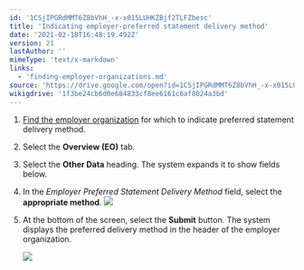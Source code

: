 ```yaml
---
id: '1CSjIPGRdMMT6Z8bVhH_-x-x015LUHKZBjf2TLFZbesc'
title: 'Indicating employer-preferred statement delivery method'
date: '2021-02-18T16:48:19.492Z'
version: 21
lastAuthor: ''
mimeType: 'text/x-markdown'
links:
  - 'finding-employer-organizations.md'
source: 'https://drive.google.com/open?id=1CSjIPGRdMMT6Z8bVhH_-x-x015LUHKZBjf2TLFZbesc'
wikigdrive: '1f3be24cb6d0e684833cf8ee6161c6af8024a3bd'
---
```

1. [Find the employer organization](finding-employer-organizations.md) for which to indicate preferred statement delivery method.
2. Select the <strong>Overview (EO)</strong> tab.
3. Select the <strong>Other Data</strong> heading. The system expands it to show fields below.
4. In the <em>Employer Preferred Statement Delivery Method</em> field, select the <strong>appropriate method</strong>.
    ![](../indicating-employer-preferred-statement-delivery-method.assets/7d9dd58d74e1eeb104f8a6b87c8103d2.png)
5. At the bottom of the screen, select the <strong>Submit</strong> button. The system displays the preferred delivery method in the header of the employer organization.

    ![](../indicating-employer-preferred-statement-delivery-method.assets/a17d7daeb6bfa0e98ba75260c3258cb6.png)

